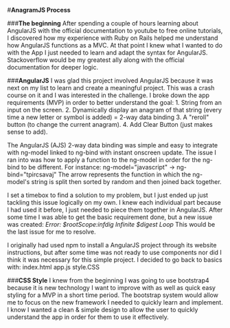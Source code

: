 #**AnagramJS Process**


###**The beginning**
After spending a couple of hours learning about AngularJS with the official documentation to youtube to free online tutorials, I discovered how my experience with Ruby on Rails helped me understand how AngularJS functions as a MVC. At that point I knew what I wanted to do with the App I just needed to learn and adapt the syntax for AngularJS. Stackoverflow would be my greatest ally along with the official documentation for deeper logic.



###**AngularJS**
I was glad this project involved AngularJS because it was next on my list to learn and create a meaningful project. This was a crash course on it and I was interested in the challenge.
I broke down the app requirements (MVP) in order to better understand the goal:
    1. String from an input on the screen.
    2. Dynamically display an anagram of that string (every time a new letter or symbol is added) = 2-way data binding
    3. A "reroll" button (to change the current anagram).
    4. Add Clear Button (just makes sense to add).

The AngularJS (AJS) 2-way data binding was simple and easy to integrate with ng-model linked to ng-bind with instant onscreen update.
The issue I ran into was how to apply a function to the ng-model in order for the ng-bind to be different.
For instance:
    ng-model="javascript" -> ng-bind="tpircsavaj"
    The arrow represents the function in which the ng-model's string is split then sorted by random and then joined back together.

I set a timebox to find a solution to my problem, but I just ended up just tackling this issue logically on my own. I knew each individual part because I had used it before, I just needed to piece them together in AngularJS.
After some time I was able to get the basic requirement done, but a new issue was created:
    *Error: $rootScope:infdig
    Infinite $digest Loop*
This would be the last issue for me to resolve.


I originally had used npm to install a AngularJS project through its website instructions, but after some time was not ready to use components nor did I think it was necessary for this simple project. I decided to go back to basics with:
    index.html
    app.js
    style.CSS



###**CSS Style**
I knew from the beginning I was going to use bootstrap4 because it is new technology I want to improve with as well as quick easy styling for a MVP in a short time period. The bootstrap system would allow me to focus on the new framework I needed to quickly learn and implement. I know I wanted a clean & simple design to allow the user to quickly understand the app in order for them to use it effectively.
